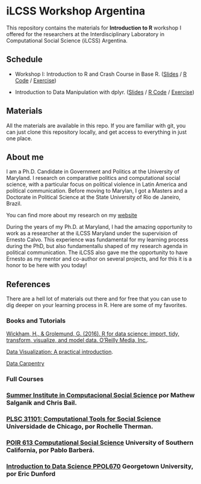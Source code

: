 # iLCSS Workshop Argentina

This repository contains the materials for **Introduction to R** workshop I offered for the researchers at the Interdisciplinary Laboratory in Computational Social Science (iLCSS) Argentina. 

## Schedule

- Workshop I: Introduction to R and Crash Course in Base R. ([Slides](https://tiagoventura.github.io/ilcss_ar_workshop/slides/intro_r_ilcss_ar#1) / [R Code](./code/intro_r_ilcss_ar.r) / [Exercise](exercise_intro_to_r.rmd))

- Introduction to Data Manipulation with dplyr. ([Slides](https://tiagoventura.github.io/ilcss_ar_workshop/slides/intro_tidyverse_ilcss_ar.Rmd) / [R Code](./code/intro_r_ilcss_ar.r) / [Exercise]())


## Materials

All the materials are available in this repo. If you are familiar with git, you can just clone this repository locally, and get access to everything in just one place.

## About me

I am a Ph.D. Candidate in Government and Politics at the University of Maryland. I research on comparative politics and computational social science, with a particular focus on political violence in Latin America and political communication. Before moving to Marylan, I got a Masters and a Doctorate in Political Science at the State University of Rio de Janeiro, Brazil. 

You can find more about my research on my [website](http://tiagoventura.rbind.io/)

During the years of my Ph.D. at Maryland, I had the amazing opportunity to work as a researcher at the iLCSS Maryland under the supervision of Ernesto Calvo. This experience was fundamental for my learning process during the PhD, but also fundamentallu shaped of my research agenda in political communication. The iLCSS also gave me the opportunity to have Ernesto as my mentor and co-author on several projects, and for this it is a honor to be here with you today!

## References

There are a hell lot of materials out there and for free that you can use to dig deeper on your learning process in R. Here are some of my favorites. 


### Books and Tutorials

[Wickham, H., & Grolemund, G. (2016). R for data science: import, tidy, transform, visualize, and model data. O’Reilly Media, Inc.](https://r4ds.had.co.nz/). 

[Data Visualization: A practical introduction](https://socviz.co/).

[Data Carpentry](https://datacarpentry.org/)

### Full Courses

### [Summer Institute in Computacional Social Science](https://sicss.io/) por Mathew Salganik and Chris Bail.

### [PLSC 31101: Computational Tools for Social Science](https://plsc-31101.github.io/course/) Universidade de Chicago, por Rochelle Therman.

### [POIR 613 Computational Social Science](http://pablobarbera.com/POIR613/index.html) University of Southern California, por Pablo Barberá.

### [Introduction to Data Science PPOL670](http://ericdunford.com/ppol670/) Georgetown University, por Eric Dunford



